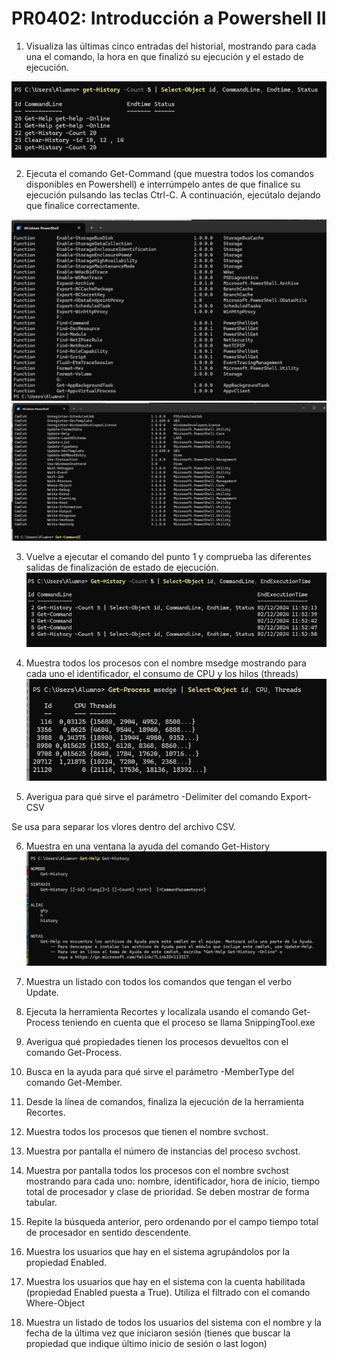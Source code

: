 # PR0402: Introducción a Powershell II

1. Visualiza las últimas cinco entradas del historial, mostrando para cada una el comando, la hora en que finalizó su ejecución y el estado de ejecución.

![alt text](image.png)

2. Ejecuta el comando Get-Command (que muestra todos los comandos disponibles en Powershell) e interrúmpelo antes de que finalice su ejecución pulsando las teclas Ctrl-C. A continuación, ejecútalo dejando que finalice correctamente.

![alt text](image-3.png)
![alt text](image-2.png)

3. Vuelve a ejecutar el comando del punto 1 y comprueba las diferentes salidas de finalización de estado de ejecución.
![alt text](image-4.png)

4. Muestra todos los procesos con el nombre msedge mostrando para cada uno el identificador, el consumo de CPU y los hilos (threads)
![alt text](image-5.png)

5. Averigua para qué sirve el parámetro -Delimiter del comando Export-CSV

Se usa para separar los vlores dentro del archivo CSV.

6. Muestra en una ventana la ayuda del comando Get-History
![alt text](image-6.png)

7. Muestra un listado con todos los comandos que tengan el verbo Update.

8. Ejecuta la herramienta Recortes y localízala usando el comando Get-Process teniendo en cuenta que el proceso se llama SnippingTool.exe

9.  Averigua qué propiedades tienen los procesos devueltos con el comando Get-Process.

10. Busca en la ayuda para qué sirve el parámetro -MemberType del comando Get-Member.

11. Desde la línea de comandos, finaliza la ejecución de la herramienta Recortes.

12. Muestra todos los procesos que tienen el nombre svchost.

13. Muestra por pantalla el número de instancias del proceso svchost.

14. Muestra por pantalla todos los procesos con el nombre svchost mostrando para cada uno: nombre, identificador, hora de inicio, tiempo total de procesador y clase de prioridad. Se deben mostrar de forma tabular.

15. Repite la búsqueda anterior, pero ordenando por el campo tiempo total de procesador en sentido descendente.

16. Muestra los usuarios que hay en el sistema agrupándolos por la propiedad Enabled.

17. Muestra los usuarios que hay en el sistema con la cuenta habilitada (propiedad Enabled puesta a True). Utiliza el filtrado con el comando Where-Object

18. Muestra un listado de todos los usuarios del sistema con el nombre y la fecha de la última vez que iniciaron sesión (tienes que buscar la propiedad que indique último inicio de sesión o last logon)